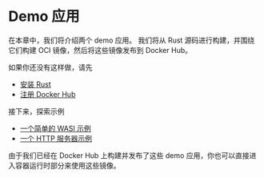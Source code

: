 # Demo 应用

在本章中，我们将介绍两个 demo 应用。 我们将从 Rust 源码进行构建，并围绕它们构建 OCI 镜像，然后将这些镜像发布到 Docker Hub。

如果你还没有这样做，请先

* [安装 Rust](https://www.rust-lang.org/tools/install)
* [注册 Docker Hub](https://hub.docker.com/)

接下来，探索示例

* [一个简单的 WASI 示例](demo/wasi.md)
* [一个 HTTP 服务器示例](demo/server.md)

由于我们已经在 Docker Hub 上构建并发布了这些 demo 应用，你也可以直接进入容器运行时部分来使用这些镜像。
